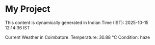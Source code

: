 # My Project

This content is dynamically generated in Indian Time (IST): 2025-10-15 12:14:36 IST


Current Weather in Coimbatore:
Temperature: 30.88 °C
Condition: haze

